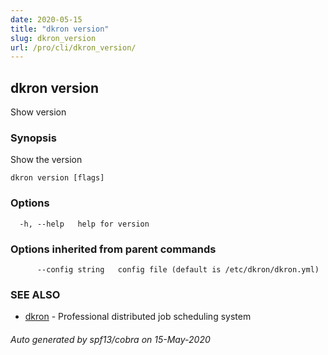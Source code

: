 ```yaml
---
date: 2020-05-15
title: "dkron version"
slug: dkron_version
url: /pro/cli/dkron_version/
---
```

## dkron version

Show version

### Synopsis

Show the version

```
dkron version [flags]
```

### Options

```
  -h, --help   help for version
```

### Options inherited from parent commands

```
      --config string   config file (default is /etc/dkron/dkron.yml)
```

### SEE ALSO

* [dkron](/docs/cli/dkron/)	 - Professional distributed job scheduling system

###### Auto generated by spf13/cobra on 15-May-2020
